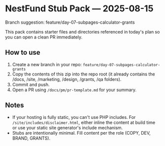 # NestFund Stub Pack — 2025-08-15

Branch suggestion: feature/day-07-subpages-calculator-grants

This pack contains starter files and directories referenced in today's plan so you can open a clean PR immediately.

## How to use
1) Create a new branch in your repo: `feature/day-07-subpages-calculator-grants`
2) Copy the contents of this zip into the repo root (it already contains the /docs, /site, /marketing, /design, /grants, /qa folders).
3) Commit and push.
4) Open a PR using `/docs/pm/pr-template.md` for your summary.

## Notes
- If your hosting is fully static, you can't use PHP includes. For `/site/includes/disclaimer.html`, either inline the content at build time or use your static site generator's include mechanism.
- Stubs are intentionally minimal. Fill content per the role (COPY, DEV, BRAND, GRANTS).
